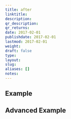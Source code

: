 ```yaml
---
title: after
linktitle:
description:
qr_description:
qr_returns:
date: 2017-02-01
publishdate: 2017-02-01
lastmod: 2017-02-01
weight:
draft: false
type:
layout:
slug:
aliases: []
notes:
---
```


## Example

## Advanced Example
